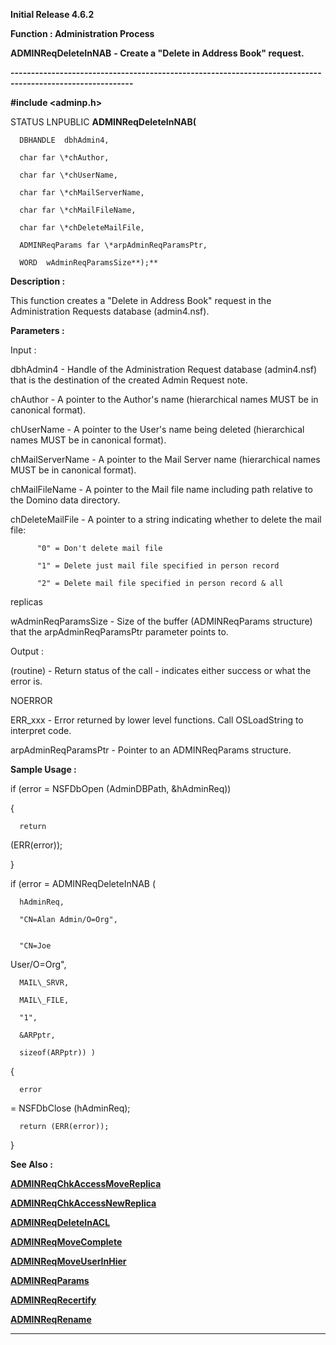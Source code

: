 




<!--
 /\* Font Definitions \*/
 @font-face
 {font-family:Helv;
 panose-1:2 11 6 4 2 2 2 3 2 4;}
@font-face
 {font-family:"Cambria Math";
 panose-1:2 4 5 3 5 4 6 3 2 4;}
 /\* Style Definitions \*/
 p.MsoNormal, li.MsoNormal, div.MsoNormal
 {margin-top:0cm;
 margin-right:0cm;
 margin-bottom:8.0pt;
 margin-left:0cm;
 line-height:107%;
 font-size:11.0pt;
 font-family:"Calibri",sans-serif;}
.MsoChpDefault
 {font-size:11.0pt;}
.MsoPapDefault
 {margin-bottom:8.0pt;
 line-height:107%;}
 /\* Page Definitions \*/
 @page WordSection1
 {size:612.0pt 792.0pt;
 margin:72.0pt 72.0pt 72.0pt 72.0pt;}
div.WordSection1
 {page:WordSection1;}
-->




**Initial Release 4.6.2**



**Function : Administration Process**



**ADMINReqDeleteInNAB** **- Create a
"Delete in Address Book" request.**


**----------------------------------------------------------------------------------------------------------**



**#include <adminp.h>**



STATUS
LNPUBLIC **ADMINReqDeleteInNAB(**  

      DBHANDLE  dbhAdmin4,  

      char far \*chAuthor,  

      char far \*chUserName,  

      char far \*chMailServerName,  

      char far \*chMailFileName,  

      char far \*chDeleteMailFile,  

      ADMINReqParams far \*arpAdminReqParamsPtr,  

      WORD  wAdminReqParamsSize**);**



**Description :**



This
function creates a "Delete in Address Book" request in the
Administration Requests database (admin4.nsf).


 


**Parameters :**



Input :  

dbhAdmin4  -  Handle of the Administration Request database (admin4.nsf) that
is the destination of the created Admin Request note.  

  

chAuthor  -  A pointer to the Author's name (hierarchical names MUST be in
canonical format).  

  

chUserName  -  A pointer to the User's name being deleted (hierarchical names
MUST be in canonical format).  

  

chMailServerName  -  A pointer to the Mail Server name (hierarchical names MUST
be in canonical format).  

  

chMailFileName  -  A pointer to the Mail file name including path relative to
the Domino data directory.  

  

chDeleteMailFile  -  A pointer to a string indicating whether to delete the
mail file:  

  

          "0" = Don't delete mail file  

          "1" = Delete just mail file specified in person record  

          "2" = Delete mail file specified in person record & all
replicas  

  

wAdminReqParamsSize  -  Size of the buffer (ADMINReqParams structure) that the
arpAdminReqParamsPtr parameter points to.  

  




Output :  

(routine)  -  Return status of the call - indicates either success or what the
error is.  

  

NOERROR  

  

ERR\_xxx - Error returned by lower level functions. Call OSLoadString to
interpret code.  

  

  

arpAdminReqParamsPtr  -  Pointer to an ADMINReqParams structure.  

  




 **Sample Usage :**


if (error =
NSFDbOpen (AdminDBPath, &hAdminReq))  

{


      return
(ERR(error));  

}


 


if (error =
ADMINReqDeleteInNAB (


      hAdminReq,  

      "CN=Alan Admin/O=Org",


      "CN=Joe
User/O=Org",  

      MAIL\_SRVR,  

      MAIL\_FILE,  

      "1",  

      &ARPptr,  

      sizeof(ARPptr)) )  

{


      error
= NSFDbClose (hAdminReq);  

      return (ERR(error));  

}


 **See Also :**


**[ADMINReqChkAccessMoveReplica](ADMINReqChkAccessMoveReplica.md)**


**[ADMINReqChkAccessNewReplica](ADMINReqChkAccessNewReplica.md)**


**[ADMINReqDeleteInACL](ADMINReqDeleteInACL.md)**


**[ADMINReqMoveComplete](ADMINReqMoveComplete.md)**


**[ADMINReqMoveUserInHier](ADMINReqMoveUserInHier.md)**


**[ADMINReqParams](ADMINReqParams.md)**


**[ADMINReqRecertify](ADMINReqRecertify.md)**


**[ADMINReqRename](ADMINReqRename.md)**



----------------------------------------------------------------------------------------------------------


 





